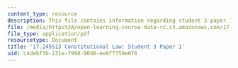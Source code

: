 ```yaml
---
content_type: resource
description: This file contains information regarding student 3 paper 1.
file: /media/https%3A/open-learning-course-data-rc.s3.amazonaws.com/17-245-constitutional-law-structures-of-power-and-individual-rights-spring-2013/c4debf3b231e799890d8ee8f7759e6f6_MIT17_245S13_Stu3Paper1.pdf
file_type: application/pdf
resourcetype: Document
title: '17.245S13 Constitutional Law: Student 3 Paper 1'
uid: c4debf3b-231e-7998-90d8-ee8f7759e6f6
---
```

